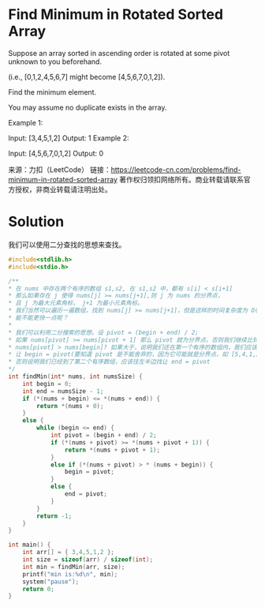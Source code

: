# Find Minimum in Rotated Sorted Array

Suppose an array sorted in ascending order is rotated at some pivot unknown to you beforehand.

(i.e.,  [0,1,2,4,5,6,7] might become  [4,5,6,7,0,1,2]).

Find the minimum element.

You may assume no duplicate exists in the array.

Example 1:

Input: [3,4,5,1,2] 
Output: 1
Example 2:

Input: [4,5,6,7,0,1,2]
Output: 0

来源：力扣（LeetCode）
链接：https://leetcode-cn.com/problems/find-minimum-in-rotated-sorted-array
著作权归领扣网络所有。商业转载请联系官方授权，非商业转载请注明出处。



# Solution

我们可以使用二分查找的思想来查找。

```c
#include<stdlib.h>
#include<stdio.h>

/**
* 在 nums 中存在两个有序的数组 s1,s2, 在 s1,s2 中，都有 s[i] < s[i+1]
* 那么如果存在 j 使得 nums[j] >= nums[j+1],则 j 为 nums 的分界点，
* 且 j 为最大元素角标， j+1 为最小元素角标。
* 我们当然可以遍历一遍数组，找到 nums[j] >= nums[j+1]，但是这样的时间复杂度为 O(N)
* 能不能更快一点呢？
* 
* 我们可以利用二分搜索的思想。设 pivot = (begin + end) / 2;
* 如果 nums[pivot] >= nums[pivot + 1] 那么 pivot 就为分界点，否则我们继续比较
* nums[pivot] > nums[begin]? 如果大于，说明我们还在第一个有序的数组内，我们应该去右边找
* 让 begin = pivot(要知道 pivot 是不能舍弃的，因为它可能就是分界点，如 [5,4,1,2,3]),
* 否则说明我们已经到了第二个有序数组，应该往左半边找让 end = pivot
*/
int findMin(int* nums, int numsSize) {
	int begin = 0;
	int end = numsSize - 1;
	if (*(nums + begin) <= *(nums + end)) {
		return *(nums + 0);
	}
	else {
		while (begin <= end) {
			int pivot = (begin + end) / 2;
			if (*(nums + pivot) >= *(nums + pivot + 1)) {
				return *(nums + pivot + 1);
			}
			else if (*(nums + pivot) > * (nums + begin)) {
				begin = pivot;
			}
			else {
				end = pivot;
			}
		}
		return -1;
	}
}

int main() {
	int arr[] = { 3,4,5,1,2 };
	int size = sizeof(arr) / sizeof(int);
	int min = findMin(arr, size);
	printf("min is:%d\n", min);
	system("pause");
	return 0;
}
```

